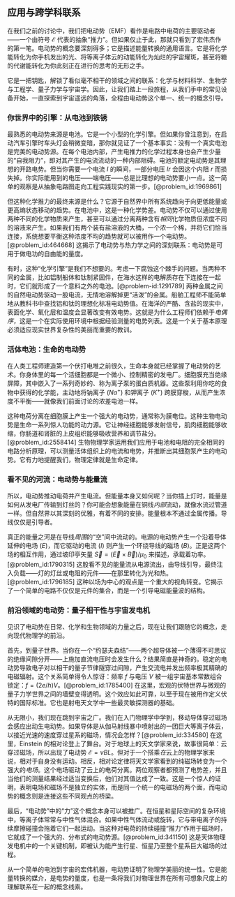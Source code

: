 ## 应用与跨学科联系

在我们之前的讨论中，我们把电动势（EMF）看作是电路中电荷的主要驱动者——一个由符号 $\mathcal{E}$ 代表的抽象“推力”。但如果仅止于此，那就只看到了宏伟杰作的第一笔。电动势的概念要深刻得多；它是描述能量转换的通用语言。它是将化学能转化为你手机发出的光、将等离子体云的动能转化为灿烂的宇宙耀斑，甚至将糖的代谢能转化为你此刻正在进行的思考的无形之手。

它是一把钥匙，解锁了看似毫不相干的领域之间的联系：化学与材料科学、生物学与工程学、量子力学与宇宙学。因此，让我们踏上一段旅程，从我们手中的常见设备开始，一直探索到宇宙遥远的角落，全程由电动势这个单一、统一的概念引导。

### 你世界中的引擎：从电池到铁锈

最熟悉的电动势来源是电池。它是一个小型的化学引擎。但如果你曾注意到，在启动汽车引擎时车头灯会稍微变暗，那你就见证了一个基本事实：没有一个真实电池是完美的电动势源。在每个电池内部，产生电推力的化学过程本身也会产生少量的“自我阻力”，即对其产生的电流流动的一种内部阻碍。电池的额定电动势是其理想的开路电势。但当你需要一个电流 $I$ 的瞬间，一部分电压 $Ir$ 会因这个内阻 $r$ 而损失掉。你实际能用到的电压——端电压——总是比理想的电动势要小一点。这一简单的观察是从抽象电路图走向工程实践现实的第一步。[@problem_id:1969861]

但这种化学推力的最终来源是什么？它源于自然界中所有系统趋向于向更低能量或更高熵状态移动的趋势。在电池中，这是一种化学势差。电动势不仅可以通过使用两种不同的化学物质来产生，甚至可以通过分离两种含有*相同*化学物质但浓度不同的溶液来产生。如果我们有两个装有盐溶液的大桶，一个浓一个稀，并将它们恰当连接，系统想要平衡这种浓度不均的趋势就可以被用作一个电动势。[@problem_id:464668] 这揭示了电动势与热力学之间的深刻联系：电动势是可用于做电功的自由能的量度。

有时，这种“化学引擎”是我们不想要的。考虑一下腐蚀这个棘手的问题。当两种不同的金属，比如铝制船体和钛制紧固件，在海水这样的电解质存在下连接在一起时，它们就形成了一个意料之外的电池。[@problem-id:1291789] 两种金属之间的自然电动势驱动一股电流，无情地溶解掉更“活泼”的金属。船舶工程师不能简单地从教科书中查找铝和钛的理想化标准电动势值。在海洋的严酷、含盐的现实中，表面化学、氧化层和温度会显著改变有效电势。这就是为什么工程师们依赖于*电偶序*，这是一个在实际使用环境中根据经验测量的电势列表。这是一个关于基本原理必须适应现实世界复杂性的美丽而重要的教训。

### 活体电池：生命的电动势

在人类工程师建造第一个伏打电堆之前很久，生命本身就已经掌握了电动势的艺术。你身体里的每一个活细胞都是一个微小、控制精密的发电厂。细胞膜充当绝缘屏障，其中嵌入了一系列奇妙的、称为离子泵的蛋白质机器。这些泵利用你吃的食物中获得的化学能，主动地将钠离子 ($Na^+$) 和钾离子 ($K^+$) 跨膜穿梭，从而产生浓度不平衡——就像我们前面讨论的浓差电池一样。

这种电荷分离在细胞膜上产生一个强大的电动势，通常称为膜电位。这种生物电动势是生命一系列惊人功能的动力源。它让神经细胞能够发射信号，肌肉细胞能够收缩，你肠道和肾脏的上皮组织能够吸收营养和调节盐分。[@problem_id:2558414] 生物物理学家运用我们应用于电池和电阻的完全相同的电路分析原理，可以测量活体组织上的电流和电势，并推断出其细胞泵产生的电动势。它有力地提醒我们，物理定律就是生命定律。

### 看不见的河流：电动势与能量流

所以，电动势推动电荷并产生电流。但能量本身又如何呢？当你插上灯时，能量是如何从发电厂传输到灯丝的？你可能会想象能量在铜线*内部*流动，就像水流过管道一样。但自然界以其深刻的优雅，有着不同的安排。能量根本不通过金属传播。导线仅仅是引导者。

真正的能量之河是在导线*周围*的“空”间中流动的。电源的电动势产生一个沿着导体延伸的电场 ($E$)，而它驱动的电流 ($I$) 则产生一个环绕导线的磁场 ($B$)。正是这两个场的相互作用，通过坡印亭矢量 $\vec{S} = (\vec{E} \times \vec{B})/\mu_0$ 来描述，承载着功率。[@problem_id:1790315] 这股看不见的能量流从电源流出，由导线引导，最终注入负载——灯的灯丝或电阻的元件——在那里转化为光和热。[@problem_id:1796185] 这种以场为中心的观点是一个重大的视角转变。它揭示了一个简单的电路不仅仅是元件的集合，而是一个引导电磁能量波的结构。

### 前沿领域的电动势：量子相干性与宇宙发电机

见识了电动势在日常、化学和生物领域的力量之后，现在让我们跟随它的概念，走向现代物理学的前沿。

首先，到量子世界。当你在一个“约瑟夫森结”——两个超导体被一个薄得不可思议的绝缘间隙分开——上施加直流电压时会发生什么？结果简直是神奇的。稳定的电动势导致电子对以相干的量子节律隧穿过间隙，产生交流电并发出频率极其精确的电磁辐射。这个关系简单得令人惊讶：频率 $f$ 与电压 $V$ 被一组宇宙基本常数组合锁定：$f = (2e/h)V$。[@problem_id:1785400] 在这里，宏观的伏特世界与微观的量子力学世界之间的墙壁变得透明。这个效应如此可靠，以至于现在被用作定义伏特的国际标准。它也是射电天文学中一些最灵敏探测器的基础。

从无限小，我们现在跳到宇宙之广。我们在入门物理学中学到，移动导体穿过磁场会感应出动生电动势。如果导体是从伽马射线暴中喷射出的一团巨大等离子体云，以接近光速的速度穿过星系的磁场，情况会怎样？[@problem_id:334580] 在这里，Einstein 的相对论登上了舞台。对于地球上的天文学家来说，故事很简单：云穿过磁场，所以出现了电动势 $\mathcal{E} = vBL$。但对于一个搭乘*在*云上的物理学家来说，相对于自身没有运动。相反，相对论定律将天文学家看到的纯磁场转变为一个强大的*电场*。这个电场驱动了云上的电荷分离。两位观察者都预测了电势差，并且当他们的测量结果经过适当变换后，他们对其值达成了一致。这是一个惊人的证明，表明电场和磁场不是独立的实体，而是同一个统一的电磁场的两个面，而电动势的概念则是连接这些不同观点的桥梁。

最后，“电动势”中的“力”这个概念本身可以被推广。在恒星和星际空间的复杂环境中，等离子体常常与中性气体混合。如果中性气体流动或旋转，它与带电离子的持续摩擦碰撞会拖着它们一起运动。当这种对电荷的持续碰撞“推力”作用于磁场时，它就成了一个强大的、分布式的电动势源。[@problem_id:341150] 这是天体物理发电机中的一个关键机制，即被认为能产生行星、恒星乃至整个星系巨大磁场的过程。

从一个简单的电池到宇宙的宏伟机器，电动势证明了物理学美丽的统一性。它是能量转换的媒介，是电势的量度，也是一条将我们对物理世界在所有可想象尺度上的理解联系在一起的概念线索。